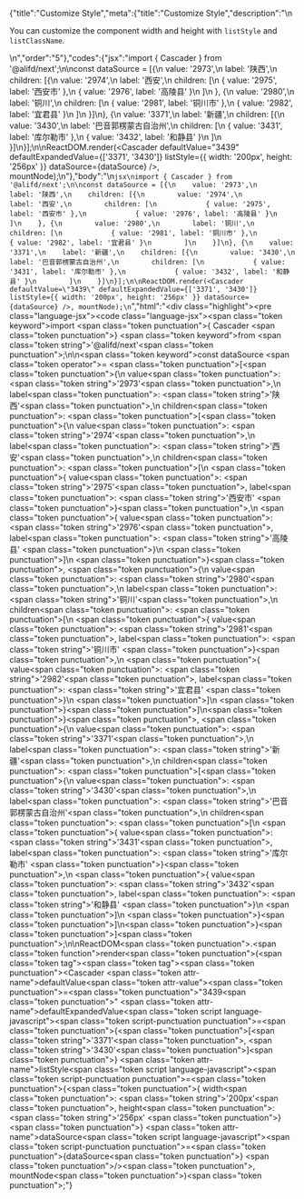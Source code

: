 {"title":"Customize Style","meta":{"title":"Customize Style","description":"\n<p>You can customize the component width and height with <code>listStyle</code> and <code>listClassName</code>.</p>\n","order":"5"},"codes":{"jsx":"import { Cascader } from '@alifd/next';\n\nconst dataSource = [{\n    value: '2973',\n    label: '陕西',\n    children: [{\n        value: '2974',\n        label: '西安',\n        children: [\n            { value: '2975', label: '西安市' },\n            { value: '2976', label: '高陵县' }\n        ]\n    }, {\n        value: '2980',\n        label: '铜川',\n        children: [\n            { value: '2981', label: '铜川市' },\n            { value: '2982', label: '宜君县' }\n        ]\n    }]\n}, {\n    value: '3371',\n    label: '新疆',\n    children: [{\n        value: '3430',\n        label: '巴音郭楞蒙古自治州',\n        children: [\n            { value: '3431', label: '库尔勒市' },\n            { value: '3432', label: '和静县' }\n        ]\n    }]\n}];\n\nReactDOM.render(<Cascader defaultValue=\"3439\" defaultExpandedValue={['3371', '3430']} listStyle={{ width: '200px', height: '256px' }} dataSource={dataSource} />, mountNode);\n"},"body":"\n````jsx\nimport { Cascader } from '@alifd/next';\n\nconst dataSource = [{\n    value: '2973',\n    label: '陕西',\n    children: [{\n        value: '2974',\n        label: '西安',\n        children: [\n            { value: '2975', label: '西安市' },\n            { value: '2976', label: '高陵县' }\n        ]\n    }, {\n        value: '2980',\n        label: '铜川',\n        children: [\n            { value: '2981', label: '铜川市' },\n            { value: '2982', label: '宜君县' }\n        ]\n    }]\n}, {\n    value: '3371',\n    label: '新疆',\n    children: [{\n        value: '3430',\n        label: '巴音郭楞蒙古自治州',\n        children: [\n            { value: '3431', label: '库尔勒市' },\n            { value: '3432', label: '和静县' }\n        ]\n    }]\n}];\n\nReactDOM.render(<Cascader defaultValue=\"3439\" defaultExpandedValue={['3371', '3430']} listStyle={{ width: '200px', height: '256px' }} dataSource={dataSource} />, mountNode);\n````","html":"<script>(function(){'use strict';\n\nvar _next = require('@alifd/next');\n\nvar dataSource = [{\n    value: '2973',\n    label: '陕西',\n    children: [{\n        value: '2974',\n        label: '西安',\n        children: [{ value: '2975', label: '西安市' }, { value: '2976', label: '高陵县' }]\n    }, {\n        value: '2980',\n        label: '铜川',\n        children: [{ value: '2981', label: '铜川市' }, { value: '2982', label: '宜君县' }]\n    }]\n}, {\n    value: '3371',\n    label: '新疆',\n    children: [{\n        value: '3430',\n        label: '巴音郭楞蒙古自治州',\n        children: [{ value: '3431', label: '库尔勒市' }, { value: '3432', label: '和静县' }]\n    }]\n}];\n\nReactDOM.render(React.createElement(_next.Cascader, { defaultValue: '3439', defaultExpandedValue: ['3371', '3430'], listStyle: { width: '200px', height: '256px' }, dataSource: dataSource }), mountNode);})()</script><div class=\"highlight\"><pre class=\"language-jsx\"><code class=\"language-jsx\"><span class=\"token keyword\">import</span> <span class=\"token punctuation\">{</span> Cascader <span class=\"token punctuation\">}</span> <span class=\"token keyword\">from</span> <span class=\"token string\">'@alifd/next'</span><span class=\"token punctuation\">;</span>\n\n<span class=\"token keyword\">const</span> dataSource <span class=\"token operator\">=</span> <span class=\"token punctuation\">[</span><span class=\"token punctuation\">{</span>\n    value<span class=\"token punctuation\">:</span> <span class=\"token string\">'2973'</span><span class=\"token punctuation\">,</span>\n    label<span class=\"token punctuation\">:</span> <span class=\"token string\">'陕西'</span><span class=\"token punctuation\">,</span>\n    children<span class=\"token punctuation\">:</span> <span class=\"token punctuation\">[</span><span class=\"token punctuation\">{</span>\n        value<span class=\"token punctuation\">:</span> <span class=\"token string\">'2974'</span><span class=\"token punctuation\">,</span>\n        label<span class=\"token punctuation\">:</span> <span class=\"token string\">'西安'</span><span class=\"token punctuation\">,</span>\n        children<span class=\"token punctuation\">:</span> <span class=\"token punctuation\">[</span>\n            <span class=\"token punctuation\">{</span> value<span class=\"token punctuation\">:</span> <span class=\"token string\">'2975'</span><span class=\"token punctuation\">,</span> label<span class=\"token punctuation\">:</span> <span class=\"token string\">'西安市'</span> <span class=\"token punctuation\">}</span><span class=\"token punctuation\">,</span>\n            <span class=\"token punctuation\">{</span> value<span class=\"token punctuation\">:</span> <span class=\"token string\">'2976'</span><span class=\"token punctuation\">,</span> label<span class=\"token punctuation\">:</span> <span class=\"token string\">'高陵县'</span> <span class=\"token punctuation\">}</span>\n        <span class=\"token punctuation\">]</span>\n    <span class=\"token punctuation\">}</span><span class=\"token punctuation\">,</span> <span class=\"token punctuation\">{</span>\n        value<span class=\"token punctuation\">:</span> <span class=\"token string\">'2980'</span><span class=\"token punctuation\">,</span>\n        label<span class=\"token punctuation\">:</span> <span class=\"token string\">'铜川'</span><span class=\"token punctuation\">,</span>\n        children<span class=\"token punctuation\">:</span> <span class=\"token punctuation\">[</span>\n            <span class=\"token punctuation\">{</span> value<span class=\"token punctuation\">:</span> <span class=\"token string\">'2981'</span><span class=\"token punctuation\">,</span> label<span class=\"token punctuation\">:</span> <span class=\"token string\">'铜川市'</span> <span class=\"token punctuation\">}</span><span class=\"token punctuation\">,</span>\n            <span class=\"token punctuation\">{</span> value<span class=\"token punctuation\">:</span> <span class=\"token string\">'2982'</span><span class=\"token punctuation\">,</span> label<span class=\"token punctuation\">:</span> <span class=\"token string\">'宜君县'</span> <span class=\"token punctuation\">}</span>\n        <span class=\"token punctuation\">]</span>\n    <span class=\"token punctuation\">}</span><span class=\"token punctuation\">]</span>\n<span class=\"token punctuation\">}</span><span class=\"token punctuation\">,</span> <span class=\"token punctuation\">{</span>\n    value<span class=\"token punctuation\">:</span> <span class=\"token string\">'3371'</span><span class=\"token punctuation\">,</span>\n    label<span class=\"token punctuation\">:</span> <span class=\"token string\">'新疆'</span><span class=\"token punctuation\">,</span>\n    children<span class=\"token punctuation\">:</span> <span class=\"token punctuation\">[</span><span class=\"token punctuation\">{</span>\n        value<span class=\"token punctuation\">:</span> <span class=\"token string\">'3430'</span><span class=\"token punctuation\">,</span>\n        label<span class=\"token punctuation\">:</span> <span class=\"token string\">'巴音郭楞蒙古自治州'</span><span class=\"token punctuation\">,</span>\n        children<span class=\"token punctuation\">:</span> <span class=\"token punctuation\">[</span>\n            <span class=\"token punctuation\">{</span> value<span class=\"token punctuation\">:</span> <span class=\"token string\">'3431'</span><span class=\"token punctuation\">,</span> label<span class=\"token punctuation\">:</span> <span class=\"token string\">'库尔勒市'</span> <span class=\"token punctuation\">}</span><span class=\"token punctuation\">,</span>\n            <span class=\"token punctuation\">{</span> value<span class=\"token punctuation\">:</span> <span class=\"token string\">'3432'</span><span class=\"token punctuation\">,</span> label<span class=\"token punctuation\">:</span> <span class=\"token string\">'和静县'</span> <span class=\"token punctuation\">}</span>\n        <span class=\"token punctuation\">]</span>\n    <span class=\"token punctuation\">}</span><span class=\"token punctuation\">]</span>\n<span class=\"token punctuation\">}</span><span class=\"token punctuation\">]</span><span class=\"token punctuation\">;</span>\n\nReactDOM<span class=\"token punctuation\">.</span><span class=\"token function\">render</span><span class=\"token punctuation\">(</span><span class=\"token tag\"><span class=\"token tag\"><span class=\"token punctuation\">&lt;</span>Cascader</span> <span class=\"token attr-name\">defaultValue</span><span class=\"token attr-value\"><span class=\"token punctuation\">=</span><span class=\"token punctuation\">\"</span>3439<span class=\"token punctuation\">\"</span></span> <span class=\"token attr-name\">defaultExpandedValue</span><span class=\"token script language-javascript\"><span class=\"token script-punctuation punctuation\">=</span><span class=\"token punctuation\">{</span><span class=\"token punctuation\">[</span><span class=\"token string\">'3371'</span><span class=\"token punctuation\">,</span> <span class=\"token string\">'3430'</span><span class=\"token punctuation\">]</span><span class=\"token punctuation\">}</span></span> <span class=\"token attr-name\">listStyle</span><span class=\"token script language-javascript\"><span class=\"token script-punctuation punctuation\">=</span><span class=\"token punctuation\">{</span><span class=\"token punctuation\">{</span> width<span class=\"token punctuation\">:</span> <span class=\"token string\">'200px'</span><span class=\"token punctuation\">,</span> height<span class=\"token punctuation\">:</span> <span class=\"token string\">'256px'</span> <span class=\"token punctuation\">}</span><span class=\"token punctuation\">}</span></span> <span class=\"token attr-name\">dataSource</span><span class=\"token script language-javascript\"><span class=\"token script-punctuation punctuation\">=</span><span class=\"token punctuation\">{</span>dataSource<span class=\"token punctuation\">}</span></span> <span class=\"token punctuation\">/></span></span><span class=\"token punctuation\">,</span> mountNode<span class=\"token punctuation\">)</span><span class=\"token punctuation\">;</span></code></pre></div>"}